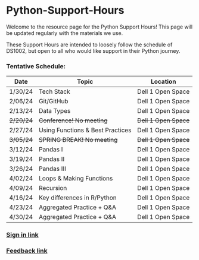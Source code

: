 # Python-Support-Hours

Welcome to the resource page for the Python Support Hours! This page will be updated regularly with the materials we use.

These Support Hours are intended to loosely follow the schedule of DS1002, but open to all who would like support in their Python journey.

### Tentative Schedule:
| Date     | Topic                        | Location          |
|----------|-------------------------     |-------------------|
| 1/30/24  | Tech Stack                   | Dell 1 Open Space |
| 2/06/24  | Git/GitHub                   | Dell 1 Open Space |
| 2/13/24  | Data Types                   | Dell 1 Open Space |
| ~~2/20/24~~  | ~~Conference! No meeting~~ | ~~Dell 1 Open Space~~ |
| 2/27/24  | Using Functions & Best Practices                     | Dell 1 Open Space |
| ~~3/05/24~~  | ~~SPRING BREAK! No meeting~~     | ~~Dell 1 Open Space~~ |
| 3/12/24  | Pandas I                    | Dell 1 Open Space |
| 3/19/24  | Pandas II                   | Dell 1 Open Space |
| 3/26/24  | Pandas III                | Dell 1 Open Space |
| 4/02/24  | Loops & Making Functions     | Dell 1 Open Space |
| 4/09/24  | Recursion                    | Dell 1 Open Space |
| 4/16/24  | Key differences in R/Python  | Dell 1 Open Space |
| 4/23/24  | Aggregated Practice + Q&A    | Dell 1 Open Space |
| 4/30/24  | Aggregated Practice + Q&A    | Dell 1 Open Space |



### [Sign in link]
### [Feedback link]




[Sign in link]:  https://forms.office.com/r/XZa0ctu8jn
[Feedback link]: https://forms.office.com/Pages/ResponsePage.aspx?id=x4A0ewc3c0iLd-IWczplrGOYHY4L82xIpZIH_NI1CCpUQ1NFM041NFo5NkZENjVRMzJJTEY3N0tSUy4u
